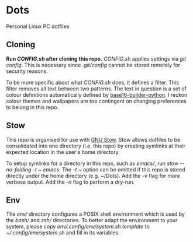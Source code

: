 # Dots
Personal Linux PC dotfiles


## Cloning

**Run *CONFIG.sh* after cloning this repo.** *CONFIG.sh* applies settings via
*git config*. This is necessary since *.git/config* cannot be stored remotely
for security reasons.

To be more specific about what *CONFIG.sh* does, it defines a filter. This
filter removes all text between two patterns. The text in question is a set of
colour definitions automatically defined by
[base16-builder-python](https://github.com/InspectorMustache/base16-builder-python). I
reckon colour themes and wallpapers are too contingent on changing preferences
to belong in this repo.


## Stow

This repo is organised for use with [GNU
Stow](https://www.gnu.org/software/stow/). Stow allows dotfiles to be
consolidated into one directory (i.e. this repo) by creating symlinks at their
expected location in the user's home directory.

To setup symlinks for a directory in this repo, such as *emacs/*, run *stow
--no-folding -t ~ emacs*. The *-t ~* option can be omitted if this repo is
stored directly under the home directory (e.g. ~/Dots). Add the *-v* flag for
more verbose output. Add the *-n* flag to perform a dry-run.


## Env

The *env/* directory configures a POSIX shell environment which is used by the
*bash/* and *zsh/* directories. To better adapt the environment to your system,
please copy *env/.config/env/system.sh.template* to *~/.config/env/system.sh*
and fill in its variables.
